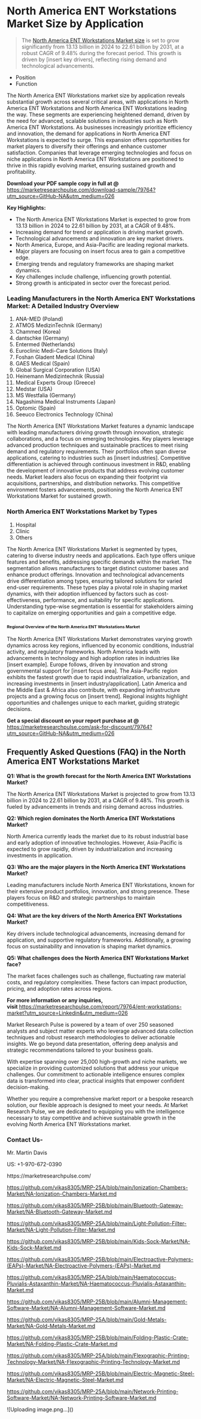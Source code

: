 <h1>North America ENT Workstations Market&nbsp;Size by Application</h1><blockquote><p>The <a href="https://marketresearchpulse.com/download-sample/79764?utm_source=GitHub-NA&amp;utm_medium=026">North America ENT Workstations Market size</a> is set to grow significantly from 13.13 billion in 2024 to 22.61 billion by 2031, at a robust CAGR of 9.48% during the forecast period. This growth is driven by [insert key drivers], reflecting rising demand and technological advancements.</p></blockquote><ul><li>Position<li> Function</li></ul><p>The North America ENT Workstations market size by application reveals substantial growth across several critical areas, with applications in North America ENT Workstations and North America ENT Workstations leading the way. These segments are experiencing heightened demand, driven by the need for advanced, scalable solutions in industries such as North America ENT Workstations. As businesses increasingly prioritize efficiency and innovation, the demand for applications in North America ENT Workstations is expected to surge. This expansion offers opportunities for market players to diversify their offerings and enhance customer satisfaction. Companies that leverage emerging technologies and focus on niche applications in North America ENT Workstations are positioned to thrive in this rapidly evolving market, ensuring sustained growth and profitability.</p><p><strong>Download your PDF sample copy in full at @ </strong><a href="https://marketresearchpulse.com/download-sample/79764?utm_source=GitHub-NA&amp;utm_medium=026">https://marketresearchpulse.com/download-sample/79764?utm_source=GitHub-NA&amp;utm_medium=026</a></p><p><strong>Key Highlights: </strong></p><ul><li>The North America ENT Workstations Market is expected to grow from 13.13 billion in 2024 to 22.61 billion by 2031, at a CAGR of 9.48%.</li><li>Increasing demand for trend or application is driving market growth.</li><li>Technological advancements and innovation are key market drivers.</li><li>North America, Europe, and Asia-Pacific are leading regional markets.</li><li>Major players are focusing on insert focus area to gain a competitive edge.</li><li>Emerging trends and regulatory frameworks are shaping market dynamics.</li><li>Key challenges include challenge, influencing growth potential.</li><li>Strong growth is anticipated in sector over the forecast period.</li></ul><h3>Leading Manufacturers in the North America ENT Workstations Market: A Detailed Industry Overview</h3><ol><li>ANA-MED (Poland)</li><li>ATMOS MedizinTechnik (Germany)</li><li>Chammed (Korea)</li><li>dantschke (Germany)</li><li>Entermed (Netherlands)</li><li>Euroclinic Medi-Care Solutions (Italy)</li><li>Foshan Gladent Medical (China)</li><li>GAES Medical (Spain)</li><li>Global Surgical Corporation (USA)</li><li>Heinemann Medizintechnik (Russia)</li><li>Medical Experts Group (Greece)</li><li>Medstar (USA)</li><li>MS Westfalia (Germany)</li><li>Nagashima Medical Instruments (Japan)</li><li>Optomic (Spain)</li><li>Seeuco Electronics Technology (China)</li></ol><div class="flex max-w-full flex-col flex-grow"><div class="min-h-8 text-message flex w-full flex-col items-end gap-2 whitespace-normal break-words [.text-message+&amp;]:mt-5" dir="auto" data-message-author-role="assistant" data-message-id="fd8432e4-4910-450d-b182-61b7bfb0a01f" data-message-model-slug="gpt-4o"><div class="flex w-full flex-col gap-1 empty:hidden first:pt-[3px]"><div class="markdown prose w-full break-words dark:prose-invert light"><p>The North America ENT Workstations Market features a dynamic landscape with leading manufacturers driving growth through innovation, strategic collaborations, and a focus on emerging technologies. Key players leverage advanced production techniques and sustainable practices to meet rising demand and regulatory requirements. Their portfolios often span diverse applications, catering to industries such as [insert industries]. Competitive differentiation is achieved through continuous investment in R&amp;D, enabling the development of innovative products that address evolving customer needs. Market leaders also focus on expanding their footprint via acquisitions, partnerships, and distribution networks. This competitive environment fosters advancements, positioning the North America ENT Workstations Market for sustained growth.</p></div></div></div></div><h3>North America ENT Workstations Market by Types</h3><ol><li>Hospital<li> Clinic<li> Others</li></ol><div class="flex max-w-full flex-col flex-grow"><div class="min-h-8 text-message flex w-full flex-col items-end gap-2 whitespace-normal break-words [.text-message+&amp;]:mt-5" dir="auto" data-message-author-role="assistant" data-message-id="084470be-0bb7-4664-bddf-5156b4f41249" data-message-model-slug="gpt-4o-mini"><div class="flex w-full flex-col gap-1 empty:hidden first:pt-[3px]"><div class="markdown prose w-full break-words dark:prose-invert light"><p>The North America ENT Workstations Market is segmented by types, catering to diverse industry needs and applications. Each type offers unique features and benefits, addressing specific demands within the market. The segmentation allows manufacturers to target distinct customer bases and enhance product offerings. Innovation and technological advancements drive differentiation among types, ensuring tailored solutions for varied end-user requirements. These types play a pivotal role in shaping market dynamics, with their adoption influenced by factors such as cost-effectiveness, performance, and suitability for specific applications. Understanding type-wise segmentation is essential for stakeholders aiming to capitalize on emerging opportunities and gain a competitive edge.</p></div></div></div></div><h3><span style="font-size: 11px;">Regional Overview of the North America ENT Workstations Market</span></h3><div class="flex max-w-full flex-col flex-grow"><div class="min-h-8 text-message flex w-full flex-col items-end gap-2 whitespace-normal break-words [.text-message+&amp;]:mt-5" dir="auto" data-message-author-role="assistant" data-message-id="e9038762-ce64-4e30-91c9-9bd413514231" data-message-model-slug="gpt-4o-mini"><div class="flex w-full flex-col gap-1 empty:hidden first:pt-[3px]"><div class="markdown prose w-full break-words dark:prose-invert light"><p>The North America ENT Workstations Market demonstrates varying growth dynamics across key regions, influenced by economic conditions, industrial activity, and regulatory frameworks. North America leads with advancements in technology and high adoption rates in industries like [insert example]. Europe follows, driven by innovation and strong governmental support for [insert focus area]. The Asia-Pacific region exhibits the fastest growth due to rapid industrialization, urbanization, and increasing investments in [insert industry/application]. Latin America and the Middle East &amp; Africa also contribute, with expanding infrastructure projects and a growing focus on [insert trend]. Regional insights highlight opportunities and challenges unique to each market, guiding strategic decisions.</p></div></div></div></div><p><strong>Get a special discount on your report purchase at @ </strong><a href="https://marketresearchpulse.com/ask-for-discount/79764?utm_source=GitHub-NA&amp;utm_medium=026">https://marketresearchpulse.com/ask-for-discount/79764?utm_source=GitHub-NA&amp;utm_medium=026</a></p><h2>Frequently Asked Questions (FAQ) in the North America ENT Workstations Market</h2><p><strong>Q1: What is the growth forecast for the North America ENT Workstations Market?</strong></p><p>The North America ENT Workstations Market is projected to grow from 13.13 billion in 2024 to 22.61 billion by 2031, at a CAGR of 9.48%. This growth is fueled by advancements in trends and rising demand across industries.</p><p><strong>Q2: Which region dominates the North America ENT Workstations Market?</strong></p><p>North America currently leads the market due to its robust industrial base and early adoption of innovative technologies. However, Asia-Pacific is expected to grow rapidly, driven by industrialization and increasing investments in application.</p><p><strong>Q3: Who are the major players in the North America ENT Workstations Market?</strong></p><p>Leading manufacturers include North America ENT Workstations, known for their extensive product portfolios, innovation, and strong presence. These players focus on R&amp;D and strategic partnerships to maintain competitiveness.</p><p><strong>Q4: What are the key drivers of the North America ENT Workstations Market?</strong></p><p>Key drivers include technological advancements, increasing demand for application, and supportive regulatory frameworks. Additionally, a growing focus on sustainability and innovation is shaping market dynamics.</p><p><strong>Q5: What challenges does the North America ENT Workstations Market face?</strong></p><p>The market faces challenges such as challenge, fluctuating raw material costs, and regulatory complexities. These factors can impact production, pricing, and adoption rates across regions.</p><p><strong>For more information or any inquiries, visit&nbsp;</strong><a href="https://marketresearchpulse.com/report/79764/ent-workstations-market?utm_source=Linkedin&utm_medium=026">https://marketresearchpulse.com/report/79764/ent-workstations-market?utm_source=Linkedin&utm_medium=026</a></p><p>Market Research Pulse is powered by a team of over 250 seasoned analysts and subject matter experts who leverage advanced data collection techniques and robust research methodologies to deliver actionable insights. We go beyond data presentation, offering deep analysis and strategic recommendations tailored to your business goals.</p><p>With expertise spanning over 25,000 high-growth and niche markets, we specialize in providing customized solutions that address your unique challenges. Our commitment to actionable intelligence ensures complex data is transformed into clear, practical insights that empower confident decision-making.</p><p>Whether you require a comprehensive market report or a bespoke research solution, our flexible approach is designed to meet your needs. At Market Research Pulse, we are dedicated to equipping you with the intelligence necessary to stay competitive and achieve sustainable growth in the evolving North America ENT Workstations market.</p><h3><strong>Contact Us-</strong></h3><p>Mr. Martin Davis</p><p>US: +1-970-672-0390</p><p>https://marketresearchpulse.com/</p><p><a href="https://github.com/vikas8305/MRP-25A/blob/main/Ionization-Chambers-Market/NA-Ionization-Chambers-Market.md">https://github.com/vikas8305/MRP-25A/blob/main/Ionization-Chambers-Market/NA-Ionization-Chambers-Market.md</a></p><p><a href="https://github.com/vikas8305/MRP-25B/blob/main/Bluetooth-Gateway-Market/NA-Bluetooth-Gateway-Market.md">https://github.com/vikas8305/MRP-25B/blob/main/Bluetooth-Gateway-Market/NA-Bluetooth-Gateway-Market.md</a></p><p><a href="https://github.com/vikas8305/MRP-25A/blob/main/Light-Pollution-Filter-Market/NA-Light-Pollution-Filter-Market.md">https://github.com/vikas8305/MRP-25A/blob/main/Light-Pollution-Filter-Market/NA-Light-Pollution-Filter-Market.md</a></p><p><a href="https://github.com/vikas8305/MRP-25B/blob/main/Kids-Sock-Market/NA-Kids-Sock-Market.md">https://github.com/vikas8305/MRP-25B/blob/main/Kids-Sock-Market/NA-Kids-Sock-Market.md</a></p><p><a href="https://github.com/vikas8305/MRP-25B/blob/main/Electroactive-Polymers-(EAPs)-Market/NA-Electroactive-Polymers-(EAPs)-Market.md">https://github.com/vikas8305/MRP-25B/blob/main/Electroactive-Polymers-(EAPs)-Market/NA-Electroactive-Polymers-(EAPs)-Market.md</a></p><p><a href="https://github.com/vikas8305/MRP-25A/blob/main/Haematococcus-Pluvialis-Astaxanthin-Market/NA-Haematococcus-Pluvialis-Astaxanthin-Market.md">https://github.com/vikas8305/MRP-25A/blob/main/Haematococcus-Pluvialis-Astaxanthin-Market/NA-Haematococcus-Pluvialis-Astaxanthin-Market.md</a></p><p><a href="https://github.com/vikas8305/MRP-25B/blob/main/Alumni-Management-Software-Market/NA-Alumni-Management-Software-Market.md">https://github.com/vikas8305/MRP-25B/blob/main/Alumni-Management-Software-Market/NA-Alumni-Management-Software-Market.md</a></p><p><a href="https://github.com/vikas8305/MRP-25A/blob/main/Gold-Metals-Market/NA-Gold-Metals-Market.md">https://github.com/vikas8305/MRP-25A/blob/main/Gold-Metals-Market/NA-Gold-Metals-Market.md</a></p><p><a href="https://github.com/vikas8305/MRP-25B/blob/main/Folding-Plastic-Crate-Market/NA-Folding-Plastic-Crate-Market.md">https://github.com/vikas8305/MRP-25B/blob/main/Folding-Plastic-Crate-Market/NA-Folding-Plastic-Crate-Market.md</a></p><p><a href="https://github.com/vikas8305/MRP-25A/blob/main/Flexographic-Printing-Technology-Market/NA-Flexographic-Printing-Technology-Market.md">https://github.com/vikas8305/MRP-25A/blob/main/Flexographic-Printing-Technology-Market/NA-Flexographic-Printing-Technology-Market.md</a></p><p><a href="https://github.com/vikas8305/MRP-25B/blob/main/Electric-Magnetic-Steel-Market/NA-Electric-Magnetic-Steel-Market.md">https://github.com/vikas8305/MRP-25B/blob/main/Electric-Magnetic-Steel-Market/NA-Electric-Magnetic-Steel-Market.md</a></p><p><a href="https://github.com/vikas8305/MRP-25A/blob/main/Network-Printing-Software-Market/NA-Network-Printing-Software-Market.md">https://github.com/vikas8305/MRP-25A/blob/main/Network-Printing-Software-Market/NA-Network-Printing-Software-Market.md</a></p>
![Uploading image.png…]()
